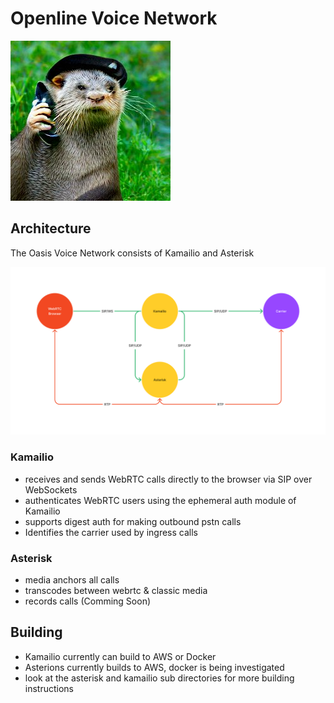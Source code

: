 # Openline Voice Network
![Octavian Tails On The Phone](../images/otter_phone.jpeg)

## Architecture

The Oasis Voice Network consists of Kamailio and Asterisk

![Network Diagram](../images/Oasis%20Voice%20Network.png)

### Kamailio
* receives and sends WebRTC calls directly to the browser via SIP over WebSockets
* authenticates WebRTC users using the ephemeral auth module of Kamailio
* supports digest auth for making outbound pstn calls
* Identifies the carrier used by ingress calls


### Asterisk
* media anchors all calls
* transcodes between webrtc & classic media
* records calls (Comming Soon)


## Building
* Kamailio currently can build to AWS or Docker
* Asterions currently builds to AWS, docker is being investigated
* look at the asterisk and kamailio sub directories for more building instructions
